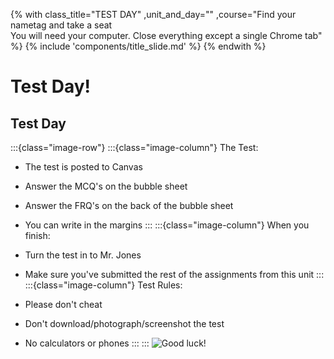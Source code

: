 {% with class_title="TEST DAY"
    ,unit_and_day=""
    ,course="Find your nametag and take a seat</br>You will need your computer. Close everything except a single Chrome tab"
%}
{% include 'components/title_slide.md' %}
{% endwith %}


# Test Day!

## Test Day
:::{class="image-row"}
:::{class="image-column"}
The Test:

- The test is posted to Canvas
- Answer the MCQ's on the bubble sheet
- Answer the FRQ's on the back of the bubble sheet
- You can write in the margins
:::
:::{class="image-column"}
When you finish:

- Turn the test in to Mr. Jones
- Make sure you've submitted the rest of the assignments from this unit
:::
:::{class="image-column"}
Test Rules:

- Please don't cheat
- Don't download/photograph/screenshot the test
- No calculators or phones
:::
:::
![Good luck!](../images/computer_cat.gif)



